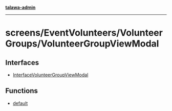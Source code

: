 [**talawa-admin**](../../../../README.md)

***

# screens/EventVolunteers/VolunteerGroups/VolunteerGroupViewModal

## Interfaces

- [InterfaceVolunteerGroupViewModal](interfaces/InterfaceVolunteerGroupViewModal.md)

## Functions

- [default](functions/default.md)
